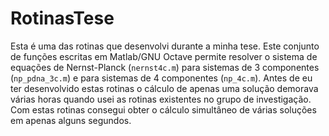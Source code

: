 # RotinasTese

Esta é uma das rotinas que desenvolvi durante a minha tese.
Este conjunto de funções escritas em Matlab/GNU Octave permite resolver o sistema de equações de Nernst-Planck (`nernst4c.m`) para sistemas de 3 componentes (`np_pdna_3c.m`) e para sistemas de 4 componentes (`np_4c.m`).
Antes de eu ter desenvolvido estas rotinas o cálculo de apenas uma solução demorava várias horas quando usei as rotinas existentes no grupo de investigação. Com estas rotinas consegui obter o cálculo simultâneo de várias soluções em apenas alguns segundos.
